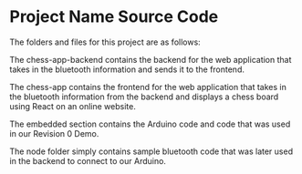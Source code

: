 # Project Name Source Code

The folders and files for this project are as follows:

The chess-app-backend contains the backend for the web application that takes in the bluetooth information and sends it to the frontend.

The chess-app contains the frontend for the web application that takes in the bluetooth information from the backend and displays a chess board using React on an online website. 

The embedded section contains the Arduino code and code that was used in our Revision 0 Demo.

The node folder simply contains sample bluetooth code that was later used in the backend to connect to our Arduino.
